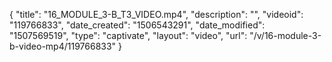 {
    "title": "16_MODULE_3-B_T3_VIDEO.mp4",
    "description": "",
    "videoid": "119766833",
    "date_created": "1506543291",
    "date_modified": "1507569519",
    "type": "captivate",
    "layout": "video",
    "url": "\/v\/16-module-3-b-video-mp4\/119766833"
}